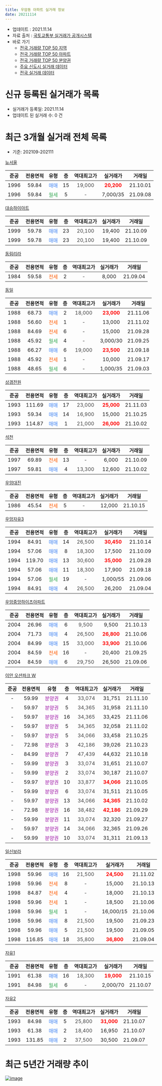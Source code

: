 ```yaml
---
title: 우암동 아파트 실거래 정보
date: 20211114
---
```


* 업데이트 : 2021.11.14
* 자료 출처 : [국토교통부 실거래가 공개시스템](http://rt.molit.go.kr)
* 바로 가기
    * [전국 거래량 TOP 50 지역](https://apt-info.github.io/apt-trade-info/tr)
    * [전국 거래량 TOP 50 아파트](https://apt-info.github.io/apt-trade-info/ta)
    * [전국 거래량 TOP 50 분양권](https://apt-info.github.io/apt-trade-info/tb)
    * [주요 신도시 실거래 데이터](https://apt-info.github.io/apt-trade-info/newtown)
    * [전국 실거래 데이터](https://apt-info.github.io/apt-trade-info/all)



<script async src="https://pagead2.googlesyndication.com/pagead/js/adsbygoogle.js"></script>
<!-- 기본광고 -->
<ins class="adsbygoogle"
     style="display:block"
     data-ad-client="ca-pub-1142216861245946"
     data-ad-slot="4805727019"
     data-ad-format="auto"
     data-full-width-responsive="true"></ins>
<script>
     (adsbygoogle = window.adsbygoogle || []).push({});
</script>


# 신규 등록된 실거래가 목록

* 실거래가 등록일: 2021.11.14
* 업데이트 된 실거래 수: 0 건




<script async src="https://pagead2.googlesyndication.com/pagead/js/adsbygoogle.js"></script>
<!-- 기본광고 -->
<ins class="adsbygoogle"
     style="display:block"
     data-ad-client="ca-pub-1142216861245946"
     data-ad-slot="4805727019"
     data-ad-format="auto"
     data-full-width-responsive="true"></ins>
<script>
     (adsbygoogle = window.adsbygoogle || []).push({});
</script>


# 최근 3개월 실거래 전체 목록
* 기준: 202109-202111


[뉴서울](https://search.naver.com/search.naver?query=%EB%89%B4%EC%84%9C%EC%9A%B8)

|준공|전용면적|유형|층|역대최고가|실거래가|거래일|
|:---:|:---:|:---:|:---:|:---:|:---:|:---:|
|1996|59.84|<span style="color:#4285F3">매매</span>|15|<span style="color:#444444">19,000</span>|<b><span style="color:#FF0000">20,200</span></b>|21.10.01|
|1996|59.84|<span style="color:#34A853">월세</span>|5|<span style="color:#444444">-</span>|7,000/35|21.09.08|

[대승하이아트](https://search.naver.com/search.naver?query=%EB%8C%80%EC%8A%B9%ED%95%98%EC%9D%B4%EC%95%84%ED%8A%B8)

|준공|전용면적|유형|층|역대최고가|실거래가|거래일|
|:---:|:---:|:---:|:---:|:---:|:---:|:---:|
|1999|59.78|<span style="color:#4285F3">매매</span>|23|<span style="color:#444444">20,100</span>|19,400|21.10.09|
|1999|59.78|<span style="color:#4285F3">매매</span>|23|<span style="color:#444444">20,100</span>|19,400|21.10.09|

[동림리라](https://search.naver.com/search.naver?query=%EB%8F%99%EB%A6%BC%EB%A6%AC%EB%9D%BC)

|준공|전용면적|유형|층|역대최고가|실거래가|거래일|
|:---:|:---:|:---:|:---:|:---:|:---:|:---:|
|1984|59.58|<span style="color:#FF5A00">전세</span>|2|<span style="color:#444444">-</span>|8,000|21.09.04|

[동일](https://search.naver.com/search.naver?query=%EB%8F%99%EC%9D%BC)

|준공|전용면적|유형|층|역대최고가|실거래가|거래일|
|:---:|:---:|:---:|:---:|:---:|:---:|:---:|
|1988|68.73|<span style="color:#4285F3">매매</span>|2|<span style="color:#444444">18,000</span>|<b><span style="color:#FF0000">23,000</span></b>|21.11.06|
|1988|56.60|<span style="color:#FF5A00">전세</span>|1|<span style="color:#444444">-</span>|13,000|21.11.02|
|1988|84.69|<span style="color:#FF5A00">전세</span>|6|<span style="color:#444444">-</span>|15,000|21.09.28|
|1988|45.92|<span style="color:#34A853">월세</span>|4|<span style="color:#444444">-</span>|3,000/30|21.09.25|
|1988|66.27|<span style="color:#4285F3">매매</span>|6|<span style="color:#444444">19,000</span>|<b><span style="color:#FF0000">23,500</span></b>|21.09.18|
|1988|45.92|<span style="color:#FF5A00">전세</span>|1|<span style="color:#444444">-</span>|10,000|21.09.17|
|1988|48.65|<span style="color:#34A853">월세</span>|6|<span style="color:#444444">-</span>|1,000/35|21.09.03|

[상경전원](https://search.naver.com/search.naver?query=%EC%83%81%EA%B2%BD%EC%A0%84%EC%9B%90)

|준공|전용면적|유형|층|역대최고가|실거래가|거래일|
|:---:|:---:|:---:|:---:|:---:|:---:|:---:|
|1993|111.69|<span style="color:#4285F3">매매</span>|17|<span style="color:#444444">23,000</span>|<b><span style="color:#FF0000">25,000</span></b>|21.11.03|
|1993|59.34|<span style="color:#4285F3">매매</span>|14|<span style="color:#444444">16,900</span>|15,000|21.10.25|
|1993|114.87|<span style="color:#4285F3">매매</span>|1|<span style="color:#444444">21,000</span>|<b><span style="color:#FF0000">26,000</span></b>|21.10.02|

[석천](https://search.naver.com/search.naver?query=%EC%84%9D%EC%B2%9C)

|준공|전용면적|유형|층|역대최고가|실거래가|거래일|
|:---:|:---:|:---:|:---:|:---:|:---:|:---:|
|1997|69.89|<span style="color:#FF5A00">전세</span>|13|<span style="color:#444444">-</span>|6,000|21.10.09|
|1997|59.81|<span style="color:#4285F3">매매</span>|4|<span style="color:#444444">13,300</span>|12,600|21.10.02|

[우암대진](https://search.naver.com/search.naver?query=%EC%9A%B0%EC%95%94%EB%8C%80%EC%A7%84)

|준공|전용면적|유형|층|역대최고가|실거래가|거래일|
|:---:|:---:|:---:|:---:|:---:|:---:|:---:|
|1986|45.54|<span style="color:#FF5A00">전세</span>|5|<span style="color:#444444">-</span>|12,000|21.10.15|

[우암자유3](https://search.naver.com/search.naver?query=%EC%9A%B0%EC%95%94%EC%9E%90%EC%9C%A03)

|준공|전용면적|유형|층|역대최고가|실거래가|거래일|
|:---:|:---:|:---:|:---:|:---:|:---:|:---:|
|1994|84.91|<span style="color:#4285F3">매매</span>|14|<span style="color:#444444">26,500</span>|<b><span style="color:#FF0000">30,450</span></b>|21.10.14|
|1994|57.06|<span style="color:#4285F3">매매</span>|8|<span style="color:#444444">18,300</span>|17,500|21.10.09|
|1994|119.70|<span style="color:#4285F3">매매</span>|13|<span style="color:#444444">30,600</span>|<b><span style="color:#FF0000">35,000</span></b>|21.09.28|
|1994|57.06|<span style="color:#4285F3">매매</span>|11|<span style="color:#444444">18,300</span>|17,900|21.09.18|
|1994|57.06|<span style="color:#34A853">월세</span>|19|<span style="color:#444444">-</span>|1,000/55|21.09.06|
|1994|84.91|<span style="color:#4285F3">매매</span>|4|<span style="color:#444444">26,500</span>|26,200|21.09.04|

[우암중앙하이츠아파트](https://search.naver.com/search.naver?query=%EC%9A%B0%EC%95%94%EC%A4%91%EC%95%99%ED%95%98%EC%9D%B4%EC%B8%A0%EC%95%84%ED%8C%8C%ED%8A%B8)

|준공|전용면적|유형|층|역대최고가|실거래가|거래일|
|:---:|:---:|:---:|:---:|:---:|:---:|:---:|
|2004|26.96|<span style="color:#4285F3">매매</span>|6|<span style="color:#444444">9,500</span>|9,500|21.10.13|
|2004|71.73|<span style="color:#4285F3">매매</span>|4|<span style="color:#444444">26,500</span>|<b><span style="color:#FF0000">26,800</span></b>|21.10.06|
|2004|84.99|<span style="color:#4285F3">매매</span>|15|<span style="color:#444444">33,000</span>|<b><span style="color:#FF0000">33,900</span></b>|21.10.06|
|2004|84.59|<span style="color:#FF5A00">전세</span>|16|<span style="color:#444444">-</span>|20,400|21.09.25|
|2004|84.59|<span style="color:#4285F3">매매</span>|6|<span style="color:#444444">29,750</span>|26,500|21.09.06|

[이안 오션파크 W](https://search.naver.com/search.naver?query=%EC%9D%B4%EC%95%88+%EC%98%A4%EC%85%98%ED%8C%8C%ED%81%AC+W)

|준공|전용면적|유형|층|역대최고가|실거래가|거래일|
|:---:|:---:|:---:|:---:|:---:|:---:|:---:|
|-|59.99|<span style="color:#9C11A5">분양권</span>|4|<span style="color:#444444">33,074</span>|31,751|21.11.10|
|-|59.97|<span style="color:#9C11A5">분양권</span>|5|<span style="color:#444444">34,365</span>|31,958|21.11.10|
|-|59.97|<span style="color:#9C11A5">분양권</span>|16|<span style="color:#444444">34,365</span>|33,425|21.11.06|
|-|59.97|<span style="color:#9C11A5">분양권</span>|5|<span style="color:#444444">34,365</span>|32,058|21.11.02|
|-|59.97|<span style="color:#9C11A5">분양권</span>|5|<span style="color:#444444">34,066</span>|33,458|21.10.25|
|-|72.98|<span style="color:#9C11A5">분양권</span>|3|<span style="color:#444444">42,186</span>|39,026|21.10.23|
|-|84.99|<span style="color:#9C11A5">분양권</span>|7|<span style="color:#444444">47,439</span>|44,632|21.10.18|
|-|59.99|<span style="color:#9C11A5">분양권</span>|3|<span style="color:#444444">33,074</span>|31,651|21.10.07|
|-|59.99|<span style="color:#9C11A5">분양권</span>|2|<span style="color:#444444">33,074</span>|30,187|21.10.07|
|-|59.97|<span style="color:#9C11A5">분양권</span>|10|<span style="color:#444444">33,877</span>|<b><span style="color:#FF0000">34,066</span></b>|21.10.05|
|-|59.99|<span style="color:#9C11A5">분양권</span>|6|<span style="color:#444444">33,074</span>|31,511|21.10.05|
|-|59.97|<span style="color:#9C11A5">분양권</span>|13|<span style="color:#444444">34,066</span>|<b><span style="color:#FF0000">34,365</span></b>|21.10.02|
|-|72.98|<span style="color:#9C11A5">분양권</span>|16|<span style="color:#444444">38,482</span>|<b><span style="color:#FF0000">42,186</span></b>|21.09.29|
|-|59.99|<span style="color:#9C11A5">분양권</span>|11|<span style="color:#444444">33,074</span>|32,320|21.09.27|
|-|59.97|<span style="color:#9C11A5">분양권</span>|14|<span style="color:#444444">34,066</span>|32,365|21.09.26|
|-|59.99|<span style="color:#9C11A5">분양권</span>|10|<span style="color:#444444">33,074</span>|31,311|21.09.13|


<script async src="https://pagead2.googlesyndication.com/pagead/js/adsbygoogle.js"></script>
<!-- 기본광고 -->
<ins class="adsbygoogle"
     style="display:block"
     data-ad-client="ca-pub-1142216861245946"
     data-ad-slot="4805727019"
     data-ad-format="auto"
     data-full-width-responsive="true"></ins>
<script>
     (adsbygoogle = window.adsbygoogle || []).push({});
</script>


[일신보라](https://search.naver.com/search.naver?query=%EC%9D%BC%EC%8B%A0%EB%B3%B4%EB%9D%BC)

|준공|전용면적|유형|층|역대최고가|실거래가|거래일|
|:---:|:---:|:---:|:---:|:---:|:---:|:---:|
|1998|59.96|<span style="color:#4285F3">매매</span>|16|<span style="color:#444444">21,500</span>|<b><span style="color:#FF0000">24,500</span></b>|21.11.02|
|1998|59.96|<span style="color:#FF5A00">전세</span>|8|<span style="color:#444444">-</span>|15,000|21.10.13|
|1998|84.87|<span style="color:#FF5A00">전세</span>|4|<span style="color:#444444">-</span>|18,000|21.10.13|
|1998|59.96|<span style="color:#FF5A00">전세</span>|1|<span style="color:#444444">-</span>|18,500|21.10.06|
|1998|59.96|<span style="color:#34A853">월세</span>|1|<span style="color:#444444">-</span>|16,000/15|21.10.06|
|1998|59.96|<span style="color:#4285F3">매매</span>|8|<span style="color:#444444">21,500</span>|19,500|21.09.23|
|1998|59.96|<span style="color:#4285F3">매매</span>|5|<span style="color:#444444">21,500</span>|19,500|21.09.05|
|1998|116.85|<span style="color:#4285F3">매매</span>|18|<span style="color:#444444">35,800</span>|<b><span style="color:#FF0000">36,800</span></b>|21.09.04|

[자유1](https://search.naver.com/search.naver?query=%EC%9E%90%EC%9C%A01)

|준공|전용면적|유형|층|역대최고가|실거래가|거래일|
|:---:|:---:|:---:|:---:|:---:|:---:|:---:|
|1991|61.38|<span style="color:#4285F3">매매</span>|16|<span style="color:#444444">18,300</span>|<b><span style="color:#FF0000">19,000</span></b>|21.10.15|
|1991|84.98|<span style="color:#34A853">월세</span>|6|<span style="color:#444444">-</span>|2,000/70|21.10.07|

[자유2](https://search.naver.com/search.naver?query=%EC%9E%90%EC%9C%A02)

|준공|전용면적|유형|층|역대최고가|실거래가|거래일|
|:---:|:---:|:---:|:---:|:---:|:---:|:---:|
|1993|84.98|<span style="color:#4285F3">매매</span>|5|<span style="color:#444444">25,800</span>|<b><span style="color:#FF0000">31,000</span></b>|21.10.07|
|1993|61.38|<span style="color:#4285F3">매매</span>|2|<span style="color:#444444">18,400</span>|16,950|21.10.07|
|1993|131.85|<span style="color:#4285F3">매매</span>|2|<span style="color:#444444">37,500</span>|30,500|21.09.07|



<script async src="https://pagead2.googlesyndication.com/pagead/js/adsbygoogle.js"></script>
<!-- 기본광고 -->
<ins class="adsbygoogle"
     style="display:block"
     data-ad-client="ca-pub-1142216861245946"
     data-ad-slot="4805727019"
     data-ad-format="auto"
     data-full-width-responsive="true"></ins>
<script>
     (adsbygoogle = window.adsbygoogle || []).push({});
</script>


# 최근 5년간 거래량 추이


<div style="width:100%;">
    <canvas id="deal_progress" height="200"></canvas>
</div>

<script>
new Chart(document.getElementById("deal_progress"), {
    type: 'line',
    data: {
        labels: ['16.01','16.02','16.03','16.04','16.05','16.06','16.07','16.08','16.09','16.10','16.11','16.12','17.01','17.02','17.03','17.04','17.05','17.06','17.07','17.08','17.09','17.10','17.11','17.12','18.01','18.02','18.03','18.04','18.05','18.06','18.07','18.08','18.09','18.10','18.11','18.12','19.01','19.02','19.03','19.04','19.05','19.06','19.07','19.08','19.09','19.10','19.11','19.12','20.01','20.02','20.03','20.04','20.05','20.06','20.07','20.08','20.09','20.10','20.11','20.12','21.01','21.02','21.03','21.04','21.05','21.06','21.07','21.08','21.09','21.10','21.11'],
        datasets: [{
            label: '매매/분양권',
            data: [8,13,17,18,20,15,10,18,13,23,19,11,11,18,22,14,26,13,12,6,12,4,5,1,6,17,21,12,15,10,6,3,5,6,9,8,10,4,7,7,12,12,10,14,10,14,16,6,11,15,10,14,15,19,27,17,15,34,52,29,17,20,23,12,15,21,27,14,13,22,7],
            borderColor: "rgba(66, 133, 243, 1)",
            backgroundColor: "rgba(66, 133, 243, 0.05)",
            borderWidth: 1,
            pointRadius: 0,
            fill: false,
            lineTension: 0
        },{
            label: '전/월세',
            data: [6,7,2,7,6,5,6,5,12,8,6,4,7,2,11,3,8,7,7,4,5,5,5,6,5,8,17,11,13,4,7,8,4,10,10,6,11,7,5,3,6,4,0,4,6,2,2,3,8,2,7,4,7,4,7,7,13,8,7,13,7,3,11,9,5,6,6,6,8,7,1],
            borderColor: "rgba(255, 90, 0, 1)",
            backgroundColor: "rgba(255, 90, 0, 0.05)",
            borderWidth: 1,
            pointRadius: 0,
            fill: false,
            lineTension: 0
        },{
            label: '합계',
            data: [14,20,19,25,26,20,16,23,25,31,25,15,18,20,33,17,34,20,19,10,17,9,10,7,11,25,38,23,28,14,13,11,9,16,19,14,21,11,12,10,18,16,10,18,16,16,18,9,19,17,17,18,22,23,34,24,28,42,59,42,24,23,34,21,20,27,33,20,21,29,8],
            borderColor: "rgba(0, 0, 0, 1)",
            backgroundColor: "rgba(0, 0, 0, 0.03)",
            borderWidth: 0.1,
            pointRadius: 0,
            fill: true,
            lineTension: 0
        }
        ]
    },
    options: {
        responsive: true,
        title: {
            display: false
        },
        tooltips: {
            mode: 'index',
            intersect: false
        },
        hover: {
            mode: 'nearest',
            intersect: true
        },
        scales: {
            xAxes: [{
                display: true,
                scaleLabel: {
                    display: true,
                    labelString: '년/월'
                }
            }],
            yAxes: [{
                display: true,
                ticks: {
                    suggestedMin: 0,
                },
                scaleLabel: {
                    display: true,
                    labelString: '실거래 수'
                }
            }]
        }
    }
});

</script>


[![image](https://apt-info.github.io/images/2020-01-03-apt-trade-info/1024x500.png)](https://play.google.com/store/apps/details?id=com.aptinfo.apttradeinfo)

